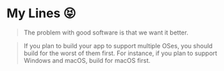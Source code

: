 # My Lines 😝

> The problem with good software is that we want it better.

> If you plan to build your app to support multiple OSes, you should build for the worst of them first. For instance, if you plan to support Windows and macOS, build for macOS first.
